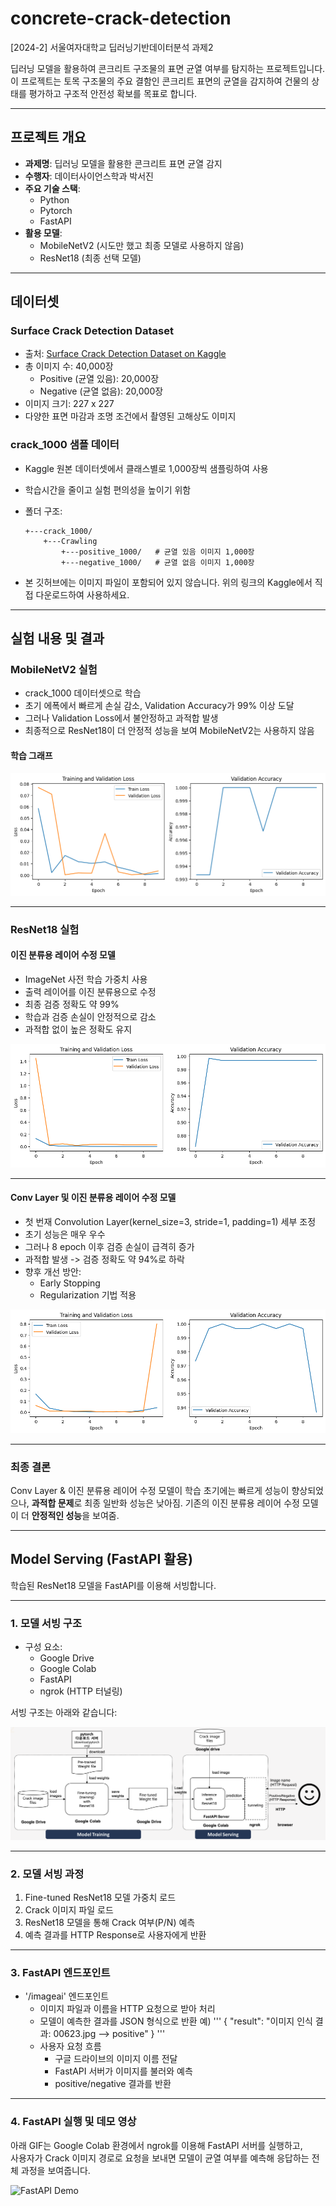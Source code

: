 # concrete-crack-detection
[2024-2] 서울여자대학교 딥러닝기반데이터분석 과제2

딥러닝 모델을 활용하여 콘크리트 구조물의 표면 균열 여부를 탐지하는 프로젝트입니다.
이 프로젝트는 토목 구조물의 주요 결함인 콘크리트 표면의 균열을 감지하여 건물의 상태를 평가하고 구조적 안전성 확보를 목표로 합니다.

---

## 프로젝트 개요

- **과제명**: 딥러닝 모델을 활용한 콘크리트 표면 균열 감지
- **수행자**: 데이터사이언스학과 박서진
- **주요 기술 스택**:
  - Python
  - Pytorch
  - FastAPI
- **활용 모델**:
  - MobileNetV2 (시도만 했고 최종 모델로 사용하지 않음)
  - ResNet18 (최종 선택 모델)
 
---

## 데이터셋

### Surface Crack Detection Dataset

- 출처: [Surface Crack Detection Dataset on Kaggle](https://www.kaggle.com/datasets/arunrk7/surface-crack-detection)
- 총 이미지 수: 40,000장
  - Positive (균열 있음): 20,000장
  - Negative (균열 없음): 20,000장
- 이미지 크기: 227 x 227
- 다양한 표면 마감과 조명 조건에서 촬영된 고해상도 이미지

### crack_1000 샘플 데이터

- Kaggle 원본 데이터셋에서 클래스별로 1,000장씩 샘플링하여 사용
- 학습시간을 줄이고 실험 편의성을 높이기 위함
- 폴더 구조:
  ```
  +---crack_1000/
      +---Crawling
          +---positive_1000/   # 균열 있음 이미지 1,000장
          +---negative_1000/   # 균열 없음 이미지 1,000장
  ```

- 본 깃허브에는 이미지 파일이 포함되어 있지 않습니다. 위의 링크의 Kaggle에서 직접 다운로드하여 사용하세요.

---

## 실험 내용 및 결과

### MobileNetV2 실험

- crack_1000 데이터셋으로 학습
- 초기 에폭에서 빠르게 손실 감소, Validation Accuracy가 99% 이상 도달
- 그러나 Validation Loss에서 불안정하고 과적합 발생
- 최종적으로 ResNet18이 더 안정적 성능을 보여 MobileNetV2는 사용하지 않음

#### 학습 그래프

![MobileNet Training Summary](docs/images/mobilenet_training_summary.png)

---

### ResNet18 실험

#### 이진 분류용 레이어 수정 모델

- ImageNet 사전 학습 가중치 사용
- 출력 레이어를 이진 분류용으로 수정
- 최종 검증 정확도 약 99%
- 학습과 검증 손실이 안정적으로 감소
- 과적합 없이 높은 정확도 유지

![ResNet Binary Layer Training Summary](docs/images/resnet18_binary_layer_training_summary.png)

---

#### Conv Layer 및 이진 분류용 레이어 수정 모델

- 첫 번재 Convolution Layer(kernel_size=3, stride=1, padding=1) 세부 조정
- 초기 성능은 매우 우수
- 그러나 8 epoch 이후 검증 손실이 급격히 증가
- 과적합 발생 -> 검증 정확도 약 94%로 하락
- 향후 개선 방안:
  - Early Stopping
  - Regularization 기법 적용

![ResNet18 Conv & Binary Layer Training Summary](docs/images/resnet18_conv_and_binary_layer_training_summary.png)

---

### 최종 결론
Conv Layer & 이진 분류용 레이어 수정 모델이 학습 초기에는 빠르게 성능이 향상되었으나, **과적합 문제**로 최종 일반화 성능은 낮아짐. 기존의 이진 분류용 레이어 수정 모델이 더 **안정적인 성능**을 보여줌.

---

## Model Serving (FastAPI 활용)

학습된 ResNet18 모델을 FastAPI를 이용해 서빙합니다.

---

### 1. 모델 서빙 구조

- 구성 요소:
  - Google Drive
  - Google Colab
  - FastAPI
  - ngrok (HTTP 터널링)

서빙 구조는 아래와 같습니다:

![FastAPI Serving Flow](docs/images/fastapi_serving_flow.png)

---

### 2. 모델 서빙 과정

1. Fine-tuned ResNet18 모델 가중치 로드
2. Crack 이미지 파일 로드
3. ResNet18 모델을 통해 Crack 여부(P/N) 예측
4. 예측 결과를 HTTP Response로 사용자에게 반환

---

### 3. FastAPI 엔드포인트

- '/imageai' 엔드포인트
  - 이미지 파일과 이름을 HTTP 요청으로 받아 처리
  - 모델이 예측한 결과를 JSON 형식으로 반환
    예)
    '''
    {
    "result": "이미지 인식 결과: 00623.jpg --> positive"
    }
    '''
  - 사용자 요청 흐름
    - 구글 드라이브의 이미지 이름 전달
    - FastAPI 서버가 이미지를 불러와 예측
    - positive/negative 결과를 반환

---

### 4. FastAPI 실행 및 데모 영상

아래 GIF는 Google Colab 환경에서 ngrok를 이용해 FastAPI 서버를 실행하고,  
사용자가 Crack 이미지 경로로 요청을 보내면 모델이 균열 여부를 예측해 응답하는 전체 과정을 보여줍니다.

![FastAPI Demo](docs/images/구현영상_deep_learning_inference_fastapi_Chromegif)



